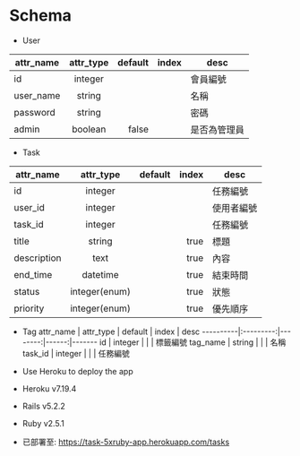 # Schema

- User

attr_name | attr_type | default | index | desc 
----------|:---------:|--------:|------:|-------
id        | integer   |         |       | 會員編號
user_name | string    |         |       | 名稱
password  | string    |         |       | 密碼
admin  | boolean   |  false  |       | 是否為管理員

- Task

attr_name | attr_type | default | index | desc 
----------|:---------:|--------:|------:|-------
id        | integer   |         |       | 任務編號
user_id   | integer   |         |       | 使用者編號
task_id   | integer   |         |       | 任務編號
title     | string    |         |  true | 標題
description|text      |         |  true | 內容
end_time  |datetime   |         |  true | 結束時間
status    |integer(enum) |      |  true | 狀態
priority  | integer(enum)|      |  true | 優先順序

- Tag
attr_name | attr_type | default | index | desc 
----------|:---------:|--------:|------:|-------
id        | integer   |         |       | 標籤編號
tag_name  | string    |         |       | 名稱
task_id   | integer   |         |       | 任務編號 

- Use Heroku to deploy the app
- Heroku v7.19.4
- Rails v5.2.2
- Ruby v2.5.1

- 已部署至: https://task-5xruby-app.herokuapp.com/tasks 